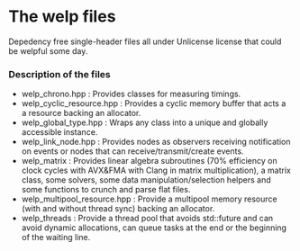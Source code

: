 # The welp files
Depedency free single-header files all under Unlicense license that could be welpful some day.

### Description of the files
- welp_chrono.hpp : Provides classes for measuring timings.
- welp_cyclic_resource.hpp : Provides a cyclic memory buffer that acts a a resource backing an allocator.
- welp_global_type.hpp : Wraps any class into a unique and globally accessible instance.
- welp_link_node.hpp : Provides nodes as observers receiving notification on events or nodes that can receive/transmit/create events.
- welp_matrix : Provides linear algebra subroutines (70% efficiency on clock cycles with AVX&FMA with Clang in matrix multiplication), a matrix class, some solvers, some data manipulation/selection helpers and some functions to crunch and parse flat files.
- welp_multipool_resource.hpp : Provide a multipool memory resource (with and without thread sync) backing an allocator.
- welp_threads : Provide a thread pool that avoids std::future and can avoid dynamic allocations, can queue tasks at the end or the beginning of the waiting line.
